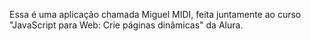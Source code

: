 Essa é uma aplicação chamada Miguel MIDI, feita juntamente ao curso "JavaScript para Web: Crie páginas dinâmicas" da Alura.
